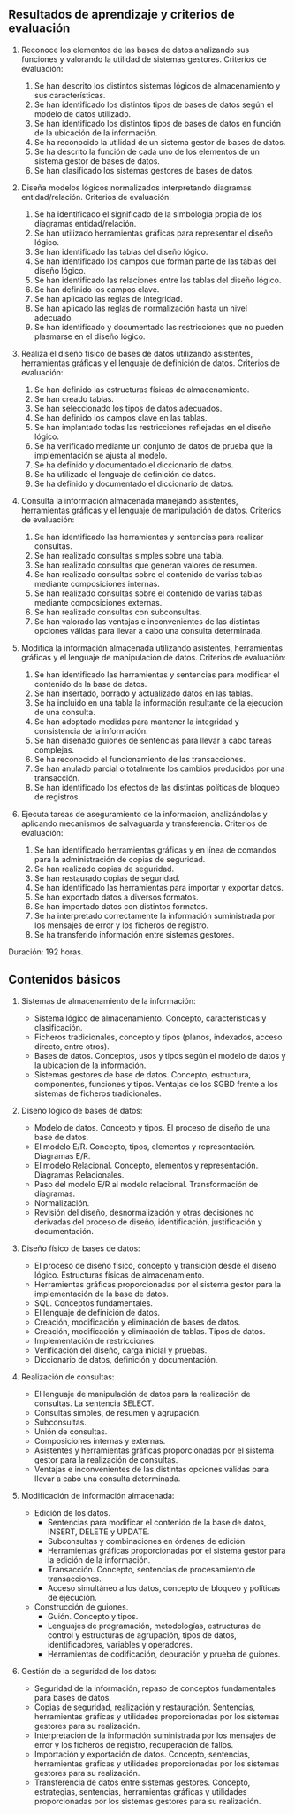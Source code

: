 ## Resultados de aprendizaje y criterios de evaluación

1. Reconoce los elementos de las bases de datos analizando sus funciones y valorando la utilidad de sistemas gestores. Criterios de evaluación:
    1. Se han descrito los distintos sistemas lógicos de almacenamiento y sus características.
    2. Se han identificado los distintos tipos de bases de datos según el modelo de datos utilizado.
    3. Se han identificado los distintos tipos de bases de datos en función de la ubicación de la información.
    4. Se ha reconocido la utilidad de un sistema gestor de bases de datos.
    5. Se ha descrito la función de cada uno de los elementos de un sistema gestor de bases de datos.
    6. Se han clasificado los sistemas gestores de bases de datos.

2. Diseña modelos lógicos normalizados interpretando diagramas entidad/relación. Criterios de evaluación:
    1. Se ha identificado el significado de la simbología propia de los diagramas entidad/relación.
    2. Se han utilizado herramientas gráficas para representar el diseño lógico.
    3. Se han identificado las tablas del diseño lógico.
    4. Se han identificado los campos que forman parte de las tablas del diseño lógico.
    5. Se han identificado las relaciones entre las tablas del diseño lógico.
    6. Se han definido los campos clave.
    7. Se han aplicado las reglas de integridad.
    8. Se han aplicado las reglas de normalización hasta un nivel adecuado.
    9. Se han identificado y documentado las restricciones que no pueden plasmarse en el diseño lógico.

3. Realiza el diseño físico de bases de datos utilizando asistentes, herramientas gráficas y el lenguaje de definición de datos. Criterios de evaluación:
    1. Se han definido las estructuras físicas de almacenamiento.
    2. Se han creado tablas.
    3. Se han seleccionado los tipos de datos adecuados.
    4. Se han definido los campos clave en las tablas.
    5. Se han implantado todas las restricciones reflejadas en el diseño lógico.
    6. Se ha verificado mediante un conjunto de datos de prueba que la implementación se ajusta al modelo.
    7. Se ha definido y documentado el diccionario de datos.
    8. Se ha utilizado el lenguaje de definición de datos.
    9. Se ha definido y documentado el diccionario de datos.

4. Consulta la información almacenada manejando asistentes, herramientas gráficas y el lenguaje de manipulación de datos. Criterios de evaluación:
    1. Se han identificado las herramientas y sentencias para realizar consultas.
    2. Se han realizado consultas simples sobre una tabla.
    3. Se han realizado consultas que generan valores de resumen.
    4. Se han realizado consultas sobre el contenido de varias tablas mediante composiciones internas.
    5. Se han realizado consultas sobre el contenido de varias tablas mediante composiciones externas.
    6. Se han realizado consultas con subconsultas.
    7. Se han valorado las ventajas e inconvenientes de las distintas opciones válidas para llevar a cabo una consulta determinada.

5. Modifica la información almacenada utilizando asistentes, herramientas gráficas y el lenguaje de manipulación de datos. Criterios de evaluación:
    1. Se han identificado las herramientas y sentencias para modificar el contenido de la base de datos.
    2. Se han insertado, borrado y actualizado datos en las tablas.
    3. Se ha incluido en una tabla la información resultante de la ejecución de una consulta.
    4. Se han adoptado medidas para mantener la integridad y consistencia de la información.
    5. Se han diseñado guiones de sentencias para llevar a cabo tareas complejas.
    6. Se ha reconocido el funcionamiento de las transacciones.
    7. Se han anulado parcial o totalmente los cambios producidos por una transacción.
    8. Se han identificado los efectos de las distintas políticas de bloqueo de registros.

6. Ejecuta tareas de aseguramiento de la información, analizándolas y aplicando mecanismos de salvaguarda y transferencia. Criterios de evaluación:
    1. Se han identificado herramientas gráficas y en línea de comandos para la administración de copias de seguridad.
    2. Se han realizado copias de seguridad.
    3. Se han restaurado copias de seguridad.
    4. Se han identificado las herramientas para importar y exportar datos.
    5. Se han exportado datos a diversos formatos.
    6. Se han importado datos con distintos formatos.
    7. Se ha interpretado correctamente la información suministrada por los mensajes de error y los ficheros de registro.
    8. Se ha transferido información entre sistemas gestores.

Duración: 192 horas.

## Contenidos básicos

1. Sistemas de almacenamiento de la información:
    - Sistema lógico de almacenamiento. Concepto, características y clasificación.
    - Ficheros tradicionales, concepto y tipos (planos, indexados, acceso directo, entre otros).
    - Bases de datos. Conceptos, usos y tipos según el modelo de datos y la ubicación de la información.
    - Sistemas gestores de base de datos. Concepto, estructura, componentes, funciones y tipos. Ventajas de los SGBD frente a los sistemas de ficheros tradicionales.

2. Diseño lógico de bases de datos:
    - Modelo de datos. Concepto y tipos. El proceso de diseño de una base de datos.
    - El modelo E/R. Concepto, tipos, elementos y representación. Diagramas E/R.
    - El modelo Relacional. Concepto, elementos y representación. Diagramas Relacionales.
    - Paso del modelo E/R al modelo relacional. Transformación de diagramas.
    - Normalización.
    - Revisión del diseño, desnormalización y otras decisiones no derivadas del proceso de diseño, identificación, justificación y documentación.

3. Diseño físico de bases de datos:
    - El proceso de diseño físico, concepto y transición desde el diseño lógico. Estructuras físicas de almacenamiento.
    - Herramientas gráficas proporcionadas por el sistema gestor para la implementación de la base de datos.
    - SQL. Conceptos fundamentales.
    - El lenguaje de definición de datos.
    - Creación, modificación y eliminación de bases de datos.
    - Creación, modificación y eliminación de tablas. Tipos de datos.
    - Implementación de restricciones.
    - Verificación del diseño, carga inicial y pruebas.
    - Diccionario de datos, definición y documentación.

4. Realización de consultas:
    - El lenguaje de manipulación de datos para la realización de consultas. La sentencia SELECT.
    - Consultas simples, de resumen y agrupación.
    - Subconsultas.
    - Unión de consultas.
    - Composiciones internas y externas.
    - Asistentes y herramientas gráficas proporcionadas por el sistema gestor para la realización de consultas.
    - Ventajas e inconvenientes de las distintas opciones válidas para llevar a cabo una consulta determinada.

5. Modificación de información almacenada:
    - Edición de los datos.
        - Sentencias para modificar el contenido de la base de datos, INSERT, DELETE y UPDATE.
        - Subconsultas y combinaciones en órdenes de edición.
        - Herramientas gráficas proporcionadas por el sistema gestor para la edición de la información.
        - Transacción. Concepto, sentencias de procesamiento de transacciones.
        - Acceso simultáneo a los datos, concepto de bloqueo y políticas de ejecución.
    - Construcción de guiones.
        - Guión. Concepto y tipos.
        - Lenguajes de programación, metodologías, estructuras de control y estructuras de agrupación, tipos de datos, identificadores, variables y operadores.
        - Herramientas de codificación, depuración y prueba de guiones.

6. Gestión de la seguridad de los datos:
    - Seguridad de la información, repaso de conceptos fundamentales para bases de datos.
    - Copias de seguridad, realización y restauración. Sentencias, herramientas gráficas y utilidades proporcionadas por los sistemas gestores para su realización.
    - Interpretación de la información suministrada por los mensajes de error y los ficheros de registro, recuperación de fallos.
    - Importación y exportación de datos. Concepto, sentencias, herramientas gráficas y utilidades proporcionadas por los sistemas gestores para su realización.
    - Transferencia de datos entre sistemas gestores. Concepto, estrategias, sentencias, herramientas gráficas y utilidades proporcionadas por los sistemas gestores para su realización.
